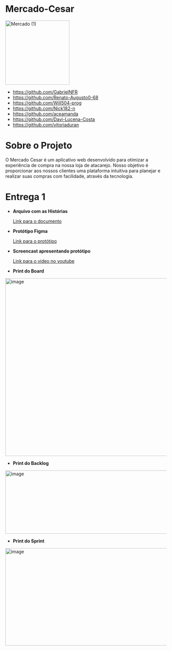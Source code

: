 # Mercado-Cesar
<img width="200" height="200" alt="Mercado (1)" src="https://github.com/user-attachments/assets/52315aa4-eb91-4376-bf8c-fd4a127e79f4" />

- https://github.com/GabrielNFR
- https://github.com/Renato-Augusto0-68
- https://github.com/Will504-prog
- https://github.com/Nick182-n
- https://github.com/aceamanda
- https://github.com/Davi-Lucena-Costa
- https://github.com/vitoriaduran

# Sobre o Projeto

O Mercado Cesar é um aplicativo web desenvolvido para otimizar a experiência de compra na nossa loja de atacarejo. Nosso objetivo é proporcionar aos nossos clientes uma plataforma intuitiva para planejar e realizar suas compras com facilidade, através da tecnologia.

# Entrega 1

- **Arquivo com as Histórias**
   
  [Link para o documento](https://docs.google.com/document/d/1Thg1XWT-2qRbtW8FtkkfUA7jPVyV2t_D02Ml_3Ot1Yc/edit?tab=t.0)

- **Protótipo Figma**
  
  [Link para o protótipo](https://www.figma.com/design/PY07iuI9rTkpNqudv6XKpt/Mercado-Cesar?node-id=0-1&t=WOChUomwqRsKcepr-1)

- **Screencast apresentando protótipo**
  
  [Link para o video no youtube](https://youtu.be/PbrgKpvW0ok?si=02IWW0jQW_LXxQ1B)

- **Print do Board**
<img width="1677" height="553" alt="image" src="https://github.com/user-attachments/assets/187193be-c2c7-4fa1-8432-f1cb85b2a7d7" />

- **Print do Backlog**
<img width="1340" height="197" alt="image" src="https://github.com/user-attachments/assets/a04823c6-8625-43d5-9e29-1a5637791523" />


- **Print do Sprint**
<img width="1334" height="303" alt="image" src="https://github.com/user-attachments/assets/bb2017ad-5a4a-4182-975c-041761c74ab0" />




